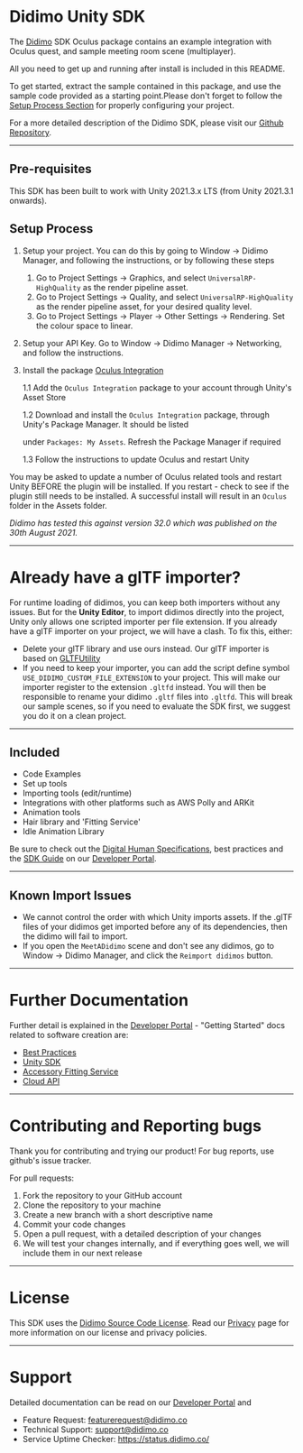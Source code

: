 # Didimo Unity SDK



The [Didimo](https://www.didimo.co/) SDK Oculus package contains an example integration with Oculus quest, and sample meeting room scene (multiplayer).

All you need to get up and running after install is included in this README.

To get started, extract the sample contained in this package, and use the sample code provided as a starting point.Please don't forget to follow the [Setup Process Section](#setup-process) for properly configuring your project.

For a more detailed description of the Didimo SDK, please visit our [Github Repository](https://github.com/didimoinc/didimo-digital-human-unity-sdk).

---

## Pre-requisites

This SDK has been built to work with Unity 2021.3.x LTS (from Unity 2021.3.1 onwards).


## Setup Process

1. Setup your project. You can do this by going to Window → Didimo Manager, and following the instructions, or by following these steps 
   1. Go to Project Settings → Graphics, and select `UniversalRP-HighQuality` as the render pipeline asset. 
   2. Go to Project Settings → Quality, and select `UniversalRP-HighQuality` as the render pipeline asset, for your desired
      quality level.
   3. Go to Project Settings → Player → Other Settings → Rendering. Set the colour space to linear.
2. Setup your API Key. Go to Window → Didimo Manager → Networking, and follow the instructions.

3. Install the package [Oculus Integration](https://link.didimo.co/3tJLcJs)

   1.1 Add the `Oculus Integration` package to your account through Unity's Asset Store

   1.2 Download and install the `Oculus Integration` package, through Unity's Package Manager. It should be listed

   under `Packages: My Assets`. Refresh the Package Manager if required

   1.3 Follow the instructions to update Oculus and restart Unity

You may be asked to update a number of Oculus related tools and restart Unity BEFORE the plugin will be installed. If
you restart - check to see if the plugin still needs to be installed. A successful install will result in an `Oculus`
folder in the Assets folder.

_Didimo has tested this against version 32.0 which was published on the 30th August 2021._

---

# Already have a glTF importer?

For runtime loading of didimos, you can keep both importers without any issues. But for the **Unity Editor**, to import didimos directly into the project, Unity only allows one scripted importer per file extension. 
If you already have a glTF importer on your project, we will have a clash. To fix this, either:
* Delete your glTF library and use ours instead. Our glTF importer is based on [GLTFUtility](https://github.com/Siccity/GLTFUtility)
* If you need to keep your importer, you can add the script define symbol `USE_DIDIMO_CUSTOM_FILE_EXTENSION` to your project. This will make our importer register to the extension `.gltfd` instead. You will then be responsible to rename your didimo `.gltf` files into `.gltfd`. 
This will break our sample scenes, so if you need to evaluate the SDK first, we suggest you do it on a clean project.  

---

## Included

* Code Examples
* Set up tools
* Importing tools (edit/runtime)
* Integrations with other platforms such as AWS Polly and ARKit
* Animation tools
* Hair library and 'Fitting Service'
* Idle Animation Library

Be sure to check out the [Digital Human Specifications](https://link.didimo.co/39dkEH0), best practices and
the [SDK Guide](https://link.didimo.co/3tPAWPY) on our [Developer Portal](https://link.didimo.co/3Ckogna).


---

## Known Import Issues

* We cannot control the order with which Unity imports assets. If the .glTF files of your didimos get imported before any of
  its dependencies, then the didimo will fail to import.
* If you open the `MeetADidimo` scene and don't see any didimos, go to Window → Didimo Manager, and click the `Reimport didimos`
  button.

---

# Further Documentation

Further detail is explained in the [Developer Portal](https://link.didimo.co/3Ckogna) - "Getting Started" docs related
to software creation are:

* [Best Practices](https://link.didimo.co/3nE5cfj)
* [Unity SDK](https://link.didimo.co/3tPAWPY)
* [Accessory Fitting Service](https://link.didimo.co/3nzssv8)
* [Cloud API](https://link.didimo.co/39aNgAL)

---

# Contributing and Reporting bugs

Thank you for contributing and trying our product!
For bug reports, use github's issue tracker.

For pull requests:

1. Fork the repository to your GitHub account
2. Clone the repository to your machine
3. Create a new branch with a short descriptive name
4. Commit your code changes
5. Open a pull request, with a detailed description of your changes
6. We will test your changes internally, and if everything goes well, we will include them in our next release

---

# License

This SDK uses the [Didimo Source Code License](https://link.didimo.co/3hDyTcW). Read
our [Privacy](https://link.didimo.co/3AiXniS) page for more information on our license and privacy policies.

---

# Support


Detailed documentation can be read on our [Developer Portal](https://link.didimo.co/3Ckogna) and 

* Feature Request: [featurerequest@didimo.co](mailto:featurerequest@didimo.co)
* Technical Support: [support@didimo.co](mailto:support@didimo.co)
* Service Uptime Checker: https://status.didimo.co/
